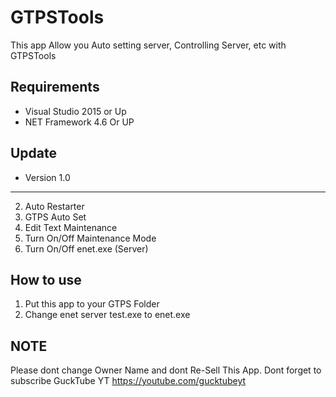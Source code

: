 # GTPSTools
This app Allow you Auto setting server, Controlling Server, etc with GTPSTools
## Requirements
- Visual Studio 2015 or Up
- NET Framework 4.6 Or UP
## Update
- Version 1.0
---
2. Auto Restarter
3. GTPS Auto Set
4. Edit Text Maintenance
5. Turn On/Off Maintenance Mode
6. Turn On/Off enet.exe (Server)
## How to use
1. Put this app to your GTPS Folder
2. Change enet server test.exe to enet.exe
## NOTE
Please dont change Owner Name and dont Re-Sell This App. Dont forget to subscribe GuckTube YT https://youtube.com/gucktubeyt
